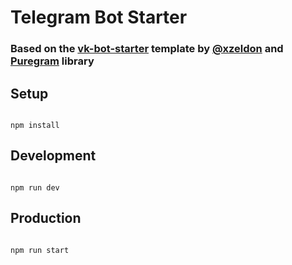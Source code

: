 
# Telegram Bot Starter

  ### Based on the [vk-bot-starter](https://github.com/xzeldon/vk-bot-starter) template by [@xzeldon](https://github.com/xzeldon) and [Puregram](https://https://github.com/nitreojs/puregram) library

## Setup


```

npm install

```

  

  

## Development


```

npm run dev

```

  
## Production

  
```

npm run start

```